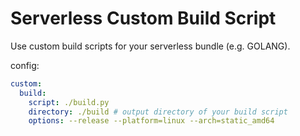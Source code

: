 # Serverless Custom Build Script

Use custom build scripts for your serverless bundle (e.g. GOLANG).


config:


```yaml
custom:
  build:
    script: ./build.py
    directory: ./build # output directory of your build script
    options: --release --platform=linux --arch=static_amd64
```

